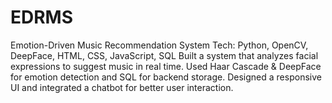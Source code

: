 # EDRMS
Emotion-Driven Music Recommendation System Tech: Python, OpenCV, DeepFace, HTML, CSS, JavaScript, SQL  Built a system that analyzes facial expressions to suggest music in real time. Used Haar Cascade &amp; DeepFace for emotion detection and SQL for backend storage. Designed a responsive UI and integrated a chatbot for better user interaction.

